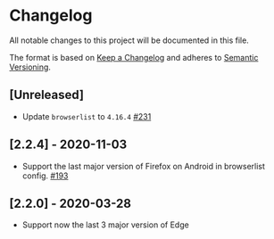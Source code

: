 # Changelog

All notable changes to this project will be documented in this file.

The format is based on [Keep a Changelog](http://keepachangelog.com/en/1.0.0/)
and adheres to [Semantic Versioning](http://semver.org/spec/v2.0.0.html).

## [Unreleased]

- Update `browserlist` to `4.16.4` [#231](https://github.com/Shopify/web-configs/pull/231)

## [2.2.4] - 2020-11-03

- Support the last major version of Firefox on Android in browserlist config. [#193](https://github.com/Shopify/web-configs/pull/193)

## [2.2.0] - 2020-03-28

- Support now the last 3 major version of Edge
